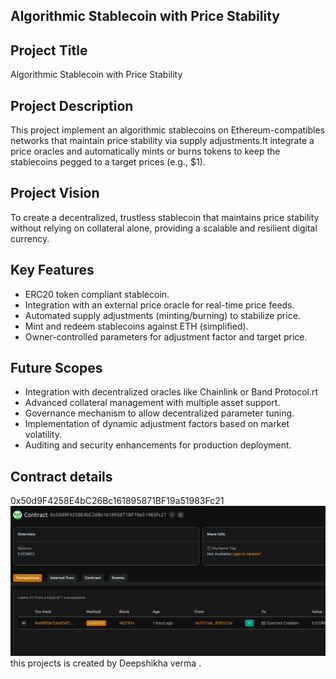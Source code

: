 ## Algorithmic Stablecoin with Price Stability

## Project Title
Algorithmic Stablecoin with Price Stability

## Project Description


This project  implement an algorithmic stablecoins on Ethereum-compatibles networks that maintain price stability via supply adjustments.It integrate a price oracles and automatically mints or burns tokens to keep the stablecoins pegged to a target prices (e.g., $1).

## Project Vision

To create a decentralized, trustless stablecoin that maintains price stability  without relying on collateral alone, providing a scalable and resilient digital currency.

## Key Features
- ERC20 token compliant stablecoin.
- Integration with an external price oracle for real-time price feeds.
- Automated supply adjustments (minting/burning) to stabilize price.
- Mint and redeem stablecoins against ETH (simplified).
- Owner-controlled parameters for adjustment factor and target price.

## Future Scopes
- Integration with decentralized oracles like Chainlink or Band Protocol.rt
- Advanced collateral management with multiple asset support.
- Governance mechanism to allow decentralized parameter tuning.
- Implementation of dynamic adjustment factors based on market volatility.
- Auditing and security enhancements for production deployment.

## Contract details
0x50d9F4258E4bC26Bc161895871BF19a51983Fc21![alt text](image.png)
this projects is created by Deepshikha verma .
